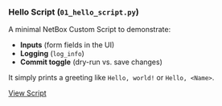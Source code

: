 ### **Hello Script (`01_hello_script.py`)**

A minimal NetBox Custom Script to demonstrate:

- **Inputs** (form fields in the UI)
- **Logging** (`log_info`)
- **Commit toggle** (dry-run vs. save changes)

It simply prints a greeting like `Hello, world!` or `Hello, <Name>`.

[View Script](../scripts/01_hello_script.py)
